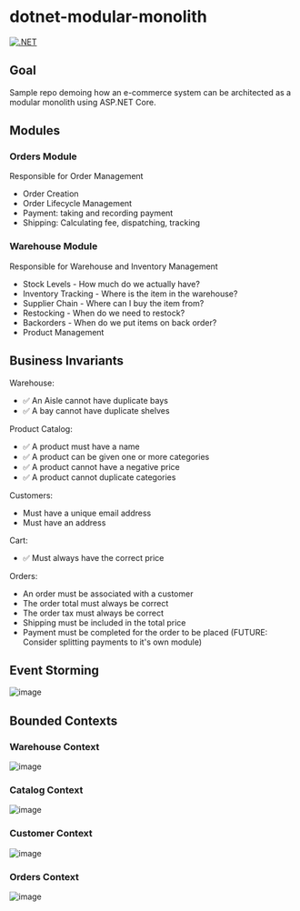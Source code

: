 # dotnet-modular-monolith

[![.NET](https://github.com/danielmackay/dotnet-modular-monolith/actions/workflows/dotnet.yml/badge.svg)](https://github.com/danielmackay/dotnet-modular-monolith/actions/workflows/dotnet.yml)

## Goal

Sample repo demoing how an e-commerce system can be architected as a modular monolith using ASP.NET Core.

## Modules

### Orders Module

Responsible for Order Management

- Order Creation
- Order Lifecycle Management
- Payment: taking and recording payment
- Shipping: Calculating fee, dispatching, tracking

### Warehouse Module

Responsible for Warehouse and Inventory Management

- Stock Levels - How much do we actually have?
- Inventory Tracking - Where is the item in the warehouse?
- Supplier Chain - Where can I buy the item from?
- Restocking - When do we need to restock?
- Backorders - When do we put items on back order?
- Product Management

## Business Invariants

Warehouse:
- ✅ An Aisle cannot have duplicate bays
- ✅ A bay cannot have duplicate shelves

Product Catalog:
- ✅ A product must have a name
- ✅ A product can be given one or more categories
- ✅ A product cannot have a negative price
- ✅ A product cannot duplicate categories

Customers:
- Must have a unique email address
- Must have an address

Cart:
- ✅ Must always have the correct price

Orders:
- An order must be associated with a customer
- The order total must always be correct
- The order tax must always be correct
- Shipping must be included in the total price
- Payment must be completed for the order to be placed (FUTURE: Consider splitting payments to it's own module)

## Event Storming

![image](https://github.com/user-attachments/assets/63ceadd7-428e-4cac-9937-377e46ae384a)

## Bounded Contexts

### Warehouse Context

![image](https://github.com/user-attachments/assets/f7d5a522-246b-4ecf-88cf-e5cb0738f0a0)

### Catalog Context

![image](https://github.com/user-attachments/assets/a08d2964-c3fa-417f-8b6a-598d2a2fe511)

### Customer Context

![image](https://github.com/user-attachments/assets/d104aff7-2d5d-4308-af97-fca0c298d0b7)

### Orders Context

![image](https://github.com/user-attachments/assets/3c731981-1f98-42ca-9f74-c955a31a5790)
